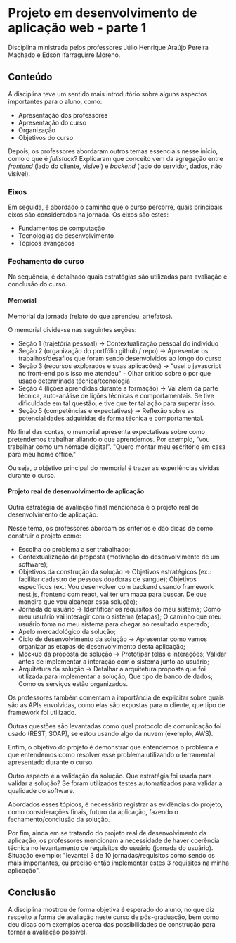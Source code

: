 # Projeto em desenvolvimento de aplicação web - parte 1

Disciplina ministrada pelos professores Júlio Henrique Araújo Pereira Machado e Edson Ifarraguirre Moreno.

## Conteúdo

A disciplina teve um sentido mais introdutório sobre alguns aspectos importantes para o aluno, como:

* Apresentação dos professores
* Apresentação do curso
* Organização
* Objetivos do curso

Depois, os professores abordaram outros temas essenciais nesse início, como o que é _fullstack_? Explicaram que conceito vem da agregação entre _frontend_ (lado do cliente, visível) e _backend_ (lado do servidor, dados, não visível).

### Eixos

Em seguida, é abordado o caminho que o curso percorre, quais principais eixos são considerados na jornada. Os eixos são estes:

  * Fundamentos de computação
  * Tecnologias de desenvolvimento
  * Tópicos avançados

### Fechamento do curso

Na sequência, é detalhado quais estratégias são utilizadas para avaliação e conclusão do curso.

#### Memorial
Memorial da jornada (relato do que aprendeu, artefatos).
    
O memorial divide-se nas seguintes seções:

* Seção 1 (trajetória pessoal) -> Contextualização pessoal do indivíduo
* Seção 2 (organização do portfólio github / repo) -> Apresentar os trabalhos/desafios que foram sendo desenvolvidos ao longo do curso
* Seção 3 (recursos explorados e suas aplicações) -> "usei o javascript no front-end pois isso me atendeu" - Olhar crítico sobre o por que usado determinada técnica/tecnologia
* Seção 4 (lições aprendidas durante a formação) -> Vai além da parte técnica, auto-análise de lições técnicas e comportamentais. Se tive dificuldade em tal questão, e tive que ter tal ação para superar isso.
* Seção 5 (competências e expectativas) -> Reflexão sobre as potencialidades adquiridas de forma técnica e comportamental.

No final das contas, o memorial apresenta expectativas sobre como pretendemos trabalhar aliando o que aprendemos. Por exemplo, "vou trabalhar como um nômade digital". "Quero montar meu escritório em casa para meu home office."
      
Ou seja, o objetivo principal do memorial é trazer as experiências vividas durante o curso.

#### Projeto real de desenvolvimento de aplicação
Outra estratégia de avaliação final mencionada é o projeto real de desenvolvimento de aplicação.

Nesse tema, os professores abordam os critérios e dão dicas de como construir o projeto como:

* Escolha do problema a ser trabalhado;
* Contextualização da proposta (motivação do desenvolvimento de um software);
* Objetivos da construção da solução -> Objetivos estratégicos (ex.: facilitar cadastro de pessoas doadoras de sangue); Objetivos específicos (ex.: Vou desenvolver com backend usando framework nest.js, frontend com react, vai ter um mapa para buscar. De que maneira que vou alcançar essa solução);
* Jornada do usuário -> Identificar os requisitos do meu sistema; Como meu usuário vai interagir com o sistema (etapas); O caminho que meu usuário toma no meu sistema para chegar ao resultado esperado;
* Apelo mercadológico da solução;
* Ciclo de desenvolvimento da solução -> Apresentar como vamos organizar as etapas de desenvolvimento desta aplicação;
* Mockup da proposta de solução -> Prototipar telas e interações; Validar antes de implementar a interação com o sistema junto ao usuário;
* Arquitetura da solução -> Detalhar a arquitetura proposta que foi utilizada.para implementar a solução; Que tipo de banco de dados; Como os serviços estão organizados.

Os professores também comentam a importância de explicitar sobre quais são as APIs envolvidas, como elas são expostas para o cliente, que tipo de framework foi utilizado. 

Outras questões são levantadas como qual protocolo de comunicação foi usado (REST, SOAP), se estou usando algo da nuvem (exemplo, AWS). 

Enfim, o objetivo do projeto é demonstrar que entendemos o problema e que entendemos como resolver esse problema utilizando o ferramental apresentado durante o curso.

Outro aspecto é a validação da solução. Que estratégia foi usada para validar a solução? Se foram utilizados testes automatizados para validar a qualidade do software.
    
Abordados esses tópicos, é necessário registrar as evidências do projeto, como considerações finais, futuro da aplicação, fazendo o fechamento/conclusão da solução. 
    
Por fim, ainda em se tratando do projeto real de desenvolvimento da aplicação, os professores mencionam a necessidade de haver coerência técnica no levantamento de requisitos do usuário (jornada do usuário). Situação exemplo: "levantei 3 de 10 jornadas/requisitos como sendo os mais importantes, eu preciso então implementar estes 3 requisitos na minha aplicação".
				
## Conclusão

A disciplina mostrou de forma objetiva é esperado do aluno, no que diz respeito a forma de avaliação neste curso de pós-graduação, bem como deu dicas com exemplos acerca das possibilidades de construção para tornar a avaliação possível.